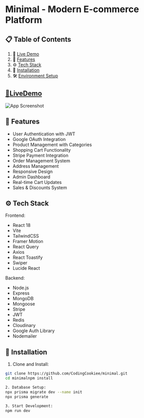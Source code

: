 # Minimal - Modern E-commerce Platform

## 📋 Table of Contents

1. 🔗 [Live Demo](#livedemo)
2. 📱 [Features](#features)
3. ⚙️ [Tech Stack](#tech-stack)
4. 🚀 [Installation](#installation)
4. 🛠️ [Environment Setup](#env)



## <a name='livedemo'>[🔗LiveDemo]() </a>
![App Screenshot](./client/app.png)



## <a name="features">📱 Features</a>

- User Authentication with JWT
- Google OAuth Integration
- Product Management with Categories
- Shopping Cart Functionality
- Stripe Payment Integration
- Order Management System
- Address Management
- Responsive Design
- Admin Dashboard
- Real-time Cart Updates
- Sales & Discounts System

## <a name="tech-stack">⚙️ Tech Stack</a>

Frontend:
- React 18
- Vite
- TailwindCSS
- Framer Motion
- React Query
- Axios
- React Toastify
- Swiper
- Lucide React

Backend:
- Node.js
- Express
- MongoDB
- Mongoose
- Stripe
- JWT
- Redis
- Cloudinary
- Google Auth Library
- Nodemailer

## <a name="installation">🚀 Installation</a>

1. Clone and Install:
```bash
git clone https://github.com/CodingCookiee/minimal.git
cd minimalnpm install

2. Database Setup:
npx prisma migrate dev --name init
npx prisma generate

3. Start Development:
npm run dev

